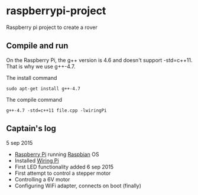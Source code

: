 # raspberrypi-project
Raspberry pi project to create a rover

## Compile and run
On the Raspberry Pi, the g++ version is 4.6 and doesn't support -std=c++11. That is why we use g++-4.7.

The install command

    sudo apt-get install g++-4.7
    
The compile command

    g++-4.7 -std=c++11 file.cpp -lwiringPi

## Captain's log

5 sep 2015
* [Raspberry Pi][1] running [Raspbian][2] OS
* Installed [Wiring Pi][3]
* First LED functionality added
6 sep 2015
* First attempt to control a stepper motor
* Controlling a 6V motor
* Configuring WiFi adapter, connects on boot (finally)

[1]: https://www.raspberrypi.org/
[2]: https://www.raspberrypi.org/downloads/raspbian/
[3]: http://wiringpi.com/
